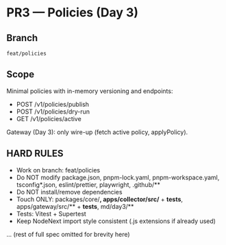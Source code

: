 # PR3 — Policies (Day 3)

## Branch
`feat/policies`

## Scope
Minimal policies with in-memory versioning and endpoints:
- POST /v1/policies/publish
- POST /v1/policies/dry-run
- GET  /v1/policies/active

Gateway (Day 3): only wire-up (fetch active policy, applyPolicy).

## HARD RULES
- Work on branch: feat/policies
- Do NOT modify package.json, pnpm-lock.yaml, pnpm-workspace.yaml, tsconfig*.json, eslint/prettier, playwright, .github/**
- Do NOT install/remove dependencies
- Touch ONLY: packages/core/**, apps/collector/src/** + __tests__, apps/gateway/src/** + __tests__, md/day3/**
- Tests: Vitest + Supertest
- Keep NodeNext import style consistent (.js extensions if already used)

... (rest of full spec omitted for brevity here)
